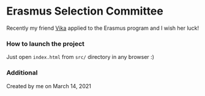 # Erasmus Selection Committee

Recently my friend [Vika](https://vk.com/id189504202) applied to the Erasmus program and I wish her luck!

### How to launch the project

Just open `index.html` from `src/` directory in any browser :)

### Additional

Created by me on March 14, 2021
